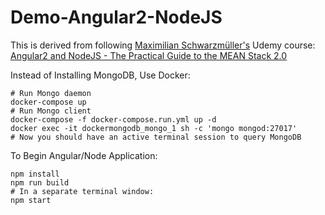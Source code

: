 # Demo-Angular2-NodeJS
This is derived from following [Maximilian Schwarzmüller's](https://github.com/mschwarzmueller) Udemy course: [Angular2 and NodeJS - The Practical Guide to the MEAN Stack 2.0](https://www.udemy.com/angular-2-and-nodejs-the-practical-guide/)

Instead of Installing MongoDB, Use Docker:
```
# Run Mongo daemon
docker-compose up
# Run Mongo client
docker-compose -f docker-compose.run.yml up -d
docker exec -it dockermongodb_mongo_1 sh -c 'mongo mongod:27017'
# Now you should have an active terminal session to query MongoDB
```

To Begin Angular/Node Application:
```
npm install
npm run build
# In a separate terminal window:
npm start
```
